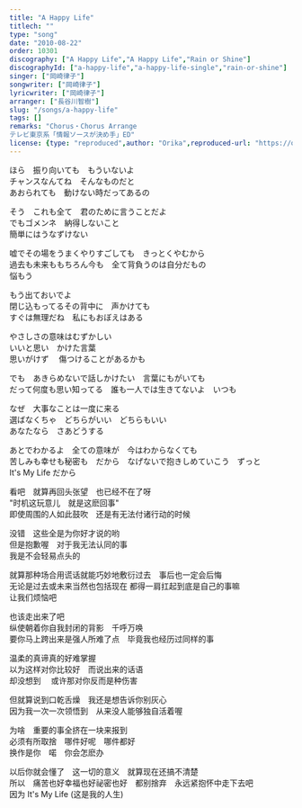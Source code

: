 ```yaml
---
title: "A Happy Life"
titlech: ""
type: "song"
date: "2010-08-22"
order: 10301
discography: ["A Happy Life","A Happy Life","Rain or Shine"]
discographyId: ["a-happy-life","a-happy-life-single","rain-or-shine"]
singer: ["岡崎律子"]
songwriter: ["岡崎律子"]
lyricwriter: ["岡崎律子"]
arranger: ["長谷川智樹"]
slug: "/songs/a-happy-life"
tags: []
remarks: "Chorus・Chorus Arrange
テレビ東京系「情報ソースが決め手」ED"
license: {type: "reproduced",author: "Orika",reproduced-url: "https://orikamushi.netlify.app/",reproduced-website: "織歌蟲網站"}
---
```


ほら　振り向いても　もういないよ   
チャンスなんてね　そんなものだと   
あおられても　動けない時だってあるの   
  
そう　これも全て　君のために言うことだよ   
でもゴメンネ　納得しないこと   
簡単にはうなずけない   
  
嘘でその場をうまくやりすごしても　きっとくやむから   
過去も未来ももちろん今も　全て背負うのは自分だもの   
悩もう   
  
もう出ておいでよ   
閉じ込もってるその背中に　声かけても   
すぐは無理だね　私にもおぼえはある   
  
やさしさの意味はむずかしい   
いいと思い　かけた言葉   
思いがけず 　傷つけることがあるかも   
  
でも　あきらめないで話しかけたい　言葉にもがいても   
だって何度も思い知ってる　誰も一人では生きてないよ　いつも   
  
なぜ　大事なことは一度に来る   
選ばなくちゃ　どちらがいい　どちらもいい   
あなたなら　さあどうする   
  
あとでわかるよ　全ての意味が　今はわからなくても   
苦しみも幸せも秘密も　だから　なげないで抱きしめていこう　ずっと   
It's My Life だから  

<!-- 翻译 -->

看吧　就算再回头张望　也已经不在了呀   
"时机这玩意儿　就是这麽回事"   
即使周围的人如此鼓吹　还是有无法付诸行动的时候   
  
没错　这些全是为你好才说的哟   
但是抱歉喔　对于我无法认同的事   
我是不会轻易点头的   
  
就算那种场合用谎话就能巧妙地敷衍过去　事后也一定会后悔   
无论是过去或未来当然也包括现在 都得一肩扛起到底是自己的事嘛   
让我们烦恼吧   
  
也该走出来了吧   
纵使朝着你自我封闭的背影　千呼万唤   
要你马上跨出来是强人所难了点　毕竟我也经历过同样的事   
  
温柔的真谛真的好难掌握   
以为这样对你比较好　而说出来的话语   
却没想到 　或许那对你反而是种伤害   
  
但就算说到口乾舌燥　我还是想告诉你别灰心   
因为我一次一次领悟到　从来没人能够独自活着喔   
  
为啥　重要的事全挤在一块来报到   
必须有所取捨　哪件好呢　哪件都好   
换作是你　喏　你会怎麽办   
  
以后你就会懂了　这一切的意义　就算现在还搞不清楚   
所以　痛苦也好幸福也好祕密也好　都别捨弃　永远紧抱怀中走下去吧   
因为 It's My Life (这是我的人生)
